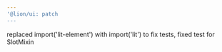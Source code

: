 ```yaml
---
'@lion/ui: patch
---
```


replaced import('lit-element') with import('lit') to fix tests, fixed test for SlotMixin
